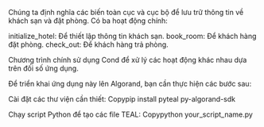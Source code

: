 Chúng ta định nghĩa các biến toàn cục và cục bộ để lưu trữ thông tin về khách sạn và đặt phòng.
Có ba hoạt động chính:

initialize_hotel: Để thiết lập thông tin khách sạn.
book_room: Để khách hàng đặt phòng.
check_out: Để khách hàng trả phòng.

Chương trình chính sử dụng Cond để xử lý các hoạt động khác nhau dựa trên đối số ứng dụng.

Để triển khai ứng dụng này lên Algorand, bạn cần thực hiện các bước sau:

Cài đặt các thư viện cần thiết:
Copypip install pyteal py-algorand-sdk

Chạy script Python để tạo các file TEAL:
Copypython your_script_name.py
